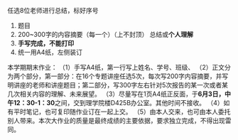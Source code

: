 任选8位老师进行总结，标好序号
1. 题目
2. 200~300字的内容摘要（每一个）（上不封顶）
    总结或**个人理解**
3. **手写完成，不能打印**
4. 统一用A4纸，左侧装订


本学期期末作业：
（1）手写A4纸，第一行写上姓名、学号、班级、
（2）正文分为两个部分，第一部分：在16个专题讲座任选5次，每次写200字内容摘要，并写明讲座的老师和讲座题目；第二部分，写300字左右针对5次报告的某一次或者某几次相关内容的理解、未来展望。
（3）尽量写在1页A4纸正反面，于**6月3日，中午12：30-1：30**之间，交到理学院楼D425B办公室。其他时间不接收。
（4）如有平时笔记，也可复印随作业订在一起上交。
（5）由本人交来，也可由本人委托别人带来。本次大作业的质量是最终成绩的主要依据，要求独立完成，不得出现雷同。